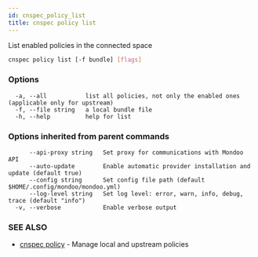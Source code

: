 ```yaml
---
id: cnspec_policy_list
title: cnspec policy list
---
```


List enabled policies in the connected space

```bash
cnspec policy list [-f bundle] [flags]
```

### Options

```
  -a, --all           list all policies, not only the enabled ones (applicable only for upstream)
  -f, --file string   a local bundle file
  -h, --help          help for list
```

### Options inherited from parent commands

```
      --api-proxy string   Set proxy for communications with Mondoo API
      --auto-update        Enable automatic provider installation and update (default true)
      --config string      Set config file path (default $HOME/.config/mondoo/mondoo.yml)
      --log-level string   Set log level: error, warn, info, debug, trace (default "info")
  -v, --verbose            Enable verbose output
```

### SEE ALSO

- [cnspec policy](cnspec_policy.md) - Manage local and upstream policies
